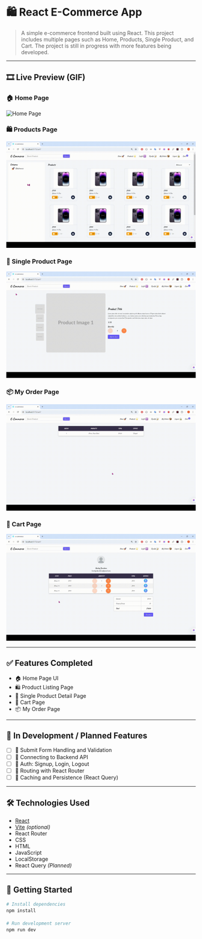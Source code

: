 # 🛍️ React E-Commerce App

> A simple e-commerce frontend built using React. This project includes multiple pages such as Home, Products, Single Product, and Cart. The project is still in progress with more features being developed.

---

## 🎞️ Live Preview (GIF)

### 🏠 Home Page  
![Home Page](./_previews/HomePage.gif)

### 🛍️ Products Page  
![Products Page](./_previews/ProductPage.gif)

### 📄 Single Product Page  
![Single Product Page](./_previews/SinglePageProduct.gif)

### 📦 My Order Page  
![My Order Page](./_previews/MyOrderPage.gif)

### 🛒 Cart Page  
![Cart Page](./_previews/CartPage.gif)

---

## ✅ Features Completed

- 🏠 Home Page UI
- 🛍️ Product Listing Page
- 📄 Single Product Detail Page
- 🛒 Cart Page
- 📦 My Order Page

---

## 🧪 In Development / Planned Features

- [ ] 🧾 Submit Form Handling and Validation  
- [ ] 🔄 Connecting to Backend API  
- [ ] 🔐 Auth: Signup, Login, Logout  
- [ ] 🧭 Routing with React Router  
- [ ] 💾 Caching and Persistence (React Query)

---

## 🛠️ Technologies Used

- [React](https://reactjs.org/)
- [Vite](https://vitejs.dev/) *(optional)*
- React Router
- CSS
- HTML
- JavaScript
- LocalStorage
- React Query *(Planned)*

---

## 🚀 Getting Started

```bash
# Install dependencies
npm install

# Run development server
npm run dev

